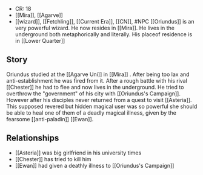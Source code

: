 - CR:  18
- [[Mira]], [[Agarve]]
- [[wizard]], [[Fetchling]], [[Current Era]], [[CN]], #NPC
[[Oriundus]] is an very powerful wizard. He now resides in [[Mira]]. He lives in the underground both metaphorically and literally. His placeof residence is in [[Lower Quarter]]
## Story
Oriundus studied at the [[Agarve Uni]] in [[Mira]] . After being too lax and anti-establishment he was fired from it.
After a rough battle with his rival [[Chester]] he had to flee and now lives in the underground.
He tried to overthrow the "government" of his city with [[Oriundus's Campaign]]. However after his disciples never returned from a quest to visit [[Asteria]]. This supposed revered but hidden magical user was so powerful she should be able to heal one of them of a deadly magical illness, given by the fearsome [[anti-paladin]] [[Ewan]].
## Relationships
- [[Asteria]] was big girlfriend in his university times
- [[Chester]] has tried to kill him
- [[Ewan]] had given a deathly illness to [[Oriundus's Campaign]]